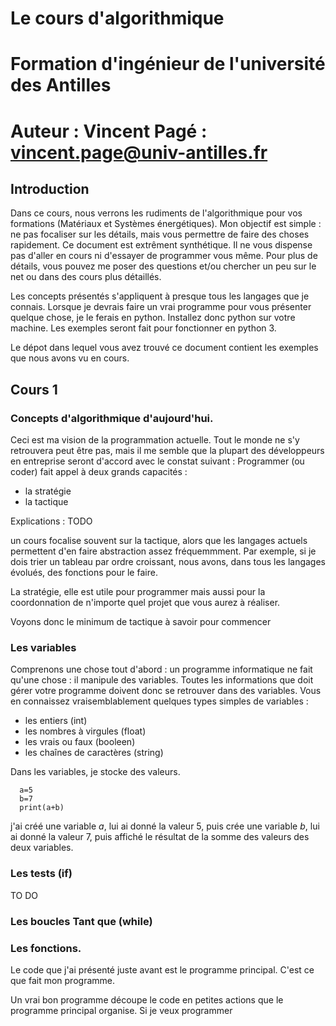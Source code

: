# Le cours d'algorithmique
# Formation d'ingénieur de l'université des Antilles
# Auteur : Vincent Pagé : vincent.page@univ-antilles.fr

## Introduction

Dans ce cours, nous verrons les rudiments de l'algorithmique pour vos formations (Matériaux et Systèmes énergétiques). Mon objectif est simple : ne pas focaliser sur les détails, mais vous permettre de faire des choses rapidement. Ce document est extrêment synthétique. Il ne vous dispense pas d'aller en cours ni d'essayer de programmer vous même. Pour plus de détails, vous pouvez me poser des questions et/ou chercher un peu sur le net ou dans des cours plus détaillés.

Les concepts présentés s'appliquent à presque tous les langages que je connais. Lorsque je devrais faire un vrai programme pour vous présenter quelque chose, je le ferais en python. Installez donc python sur votre machine. Les exemples seront fait pour fonctionner en python 3.

Le dépot dans lequel vous avez trouvé ce document contient les exemples que nous avons vu en cours.

## Cours 1

### Concepts d'algorithmique d'aujourd'hui.
Ceci est ma vision de la programmation actuelle. Tout le monde ne s'y retrouvera peut être pas, mais il me semble que la plupart des développeurs en entreprise seront d'accord avec le constat suivant :
Programmer (ou coder) fait appel à deux grands capacités :
- la stratégie
- la tactique

Explications : TODO

un cours focalise souvent sur la tactique, alors que les langages actuels permettent d'en faire abstraction assez fréquemmment. Par exemple, si je dois trier un tableau par ordre croissant, nous avons, dans tous les langages évolués, des fonctions pour le faire.

La stratégie, elle est utile pour programmer mais aussi pour la coordonnation de n'importe quel projet que vous aurez à réaliser.

Voyons donc le minimum de tactique à savoir pour commencer

### Les variables
Comprenons une chose tout d'abord : un programme informatique ne fait qu'une chose : il manipule des variables. Toutes les informations que doit gérer votre programme doivent donc se retrouver dans des variables. Vous en connaissez vraisemblablement quelques types simples de variables :
- les entiers (int)
- les nombres à virgules (float)
- les vrais ou faux (booleen)
- les chaînes de caractères (string)

Dans les variables, je stocke des valeurs.
```
  a=5
  b=7
  print(a+b)
```
j'ai créé une variable *a*, lui ai donné la valeur 5, puis crée une variable *b*, lui ai donné la valeur 7,
puis affiché le résultat de la somme des valeurs des deux variables.

### Les tests (if)
TO DO

### Les boucles Tant que (while)

### Les fonctions.
Le code que j'ai présenté juste avant est le programme principal. C'est ce que fait mon programme.

Un vrai bon programme découpe le code en petites actions que le programme principal organise. Si je veux programmer
